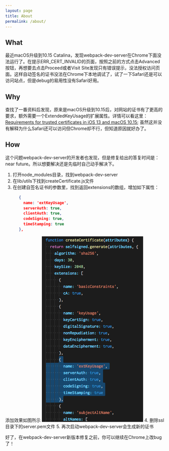 ```yaml
---
layout: page
title: About
permalink: /about/
---
```


## What
最近macOS升级到10.15 Catalina，发现webpack-dev-server在Chrome下面没法运行了。在提示ERR_CERT_INVALID的页面，按照之前的方式点击Advanced按钮，再想要去点击Proceed或者Visit Site发现只有错误提示，没法授权访问页面。这样自动签名的证书没法在Chrome下本地调试了，试了一下Safari还是可以访问站点，但是debug的易用性没有Safari好用。

## Why
查找了一番资料后发现，原来是macOS升级到10.15后，对网站的证书有了更高的要求，额外需要一个ExtendedKeyUsage的扩展属性。详情可以看这里：[Requirements for trusted certificates in iOS 13 and macOS 10.15](https://support.apple.com/en-us/HT210176); 虽然这并没有解释为什么Safari还可以访问但Chrome却不行，但知道原因就好办了。

## How
这个问题webpack-dev-server的开发者也发现，但是修复给出的答复时间是：near future。所以想要解决还是先临时自己动手解决下。
1. 打开node_modules目录，找到webpack-dev-server
2. 在lib/utils下找到createCertificate.js文件
3. 在创建自签名证书的参数里，找到返回extensions的数组，增加如下属性：
``` json
      {
        name: 'extKeyUsage',
        serverAuth: true,
        clientAuth: true,
        codeSigning: true,
        timeStamping: true
      },
```
添加效果如图所示
![createCertificate](/img/webpack-dev-server-createCertificate.png)
4. 删除ssl目录下的server.pem文件
5. 再次启动webpack-dev-server会生成新的证书

好了，在webpack-dev-server新版本修复之前，你可以继续在Chrome上改bug了！